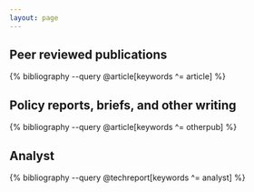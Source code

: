 ```yaml
---
layout: page
---
```


## Peer reviewed publications

{% bibliography --query @article[keywords ^= article] %}

## Policy reports, briefs, and other writing

{% bibliography --query @article[keywords ^= otherpub] %}

## Analyst

{% bibliography --query @techreport[keywords ^= analyst] %}
